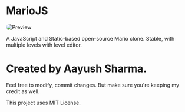 
# MarioJS
<img src="https://repository-images.githubusercontent.com/786795732/41d46db7-f910-498f-ba21-6638dfd9f437" alt="Preview" style="border-radius:20px;">

A JavaScript and Static-based open-source Mario clone. Stable, with multiple levels with level editor.

# Created by Aayush Sharma.

Feel free to modify, commit changes. But make sure you're keeping my credit as well.

This project uses MIT License.





